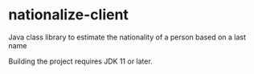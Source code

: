 nationalize-client
==================

Java class library to estimate the nationality of a person based on a last name

Building the project requires JDK 11 or later.